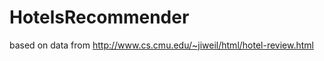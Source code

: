 HotelsRecommender
=================
based on data from  http://www.cs.cmu.edu/~jiweil/html/hotel-review.html
